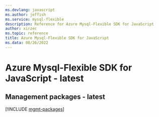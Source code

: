 ```yaml
---
ms.devlang: javascript
ms.author: jeffish
ms.service: mysql-flexible
description: Reference for Azure Mysql-Flexible SDK for JavaScript
author: xirzec
ms.topic: reference
title: Azure Mysql-Flexible SDK for JavaScript
ms.data: 08/26/2022
---
```

# Azure Mysql-Flexible SDK for JavaScript - latest

## Management packages - latest
[!INCLUDE [mgmt-packages](mysql-flexible-mgmt-index.md)]